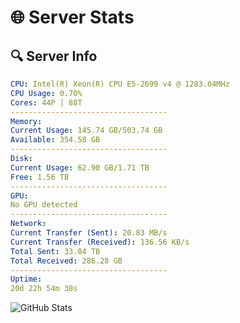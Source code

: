 # 🌐 Server Stats
## 🔍 Server Info
```yaml
CPU: Intel(R) Xeon(R) CPU E5-2699 v4 @ 1283.04MHz
CPU Usage: 0.70%
Cores: 44P | 88T
-----------------------------------
Memory:
Current Usage: 145.74 GB/503.74 GB
Available: 354.58 GB
-----------------------------------
Disk:
Current Usage: 62.90 GB/1.71 TB
Free: 1.56 TB
-----------------------------------
GPU:
No GPU detected
-----------------------------------
Network:
Current Transfer (Sent): 20.83 MB/s
Current Transfer (Received): 136.56 KB/s
Total Sent: 33.04 TB
Total Received: 286.28 GB
-----------------------------------
Uptime:
20d 22h 54m 38s
```
![GitHub Stats](https://img.shields.io/badge/Updated-2025-03-28_20:17:27-blue)
